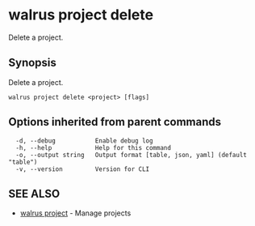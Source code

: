 # walrus project delete

Delete a project.

## Synopsis

Delete a project.

```
walrus project delete <project> [flags]
```

## Options inherited from parent commands

```
  -d, --debug           Enable debug log
  -h, --help            Help for this command
  -o, --output string   Output format [table, json, yaml] (default "table")
  -v, --version         Version for CLI
```

## SEE ALSO

* [walrus project](walrus_project)	 - Manage projects

